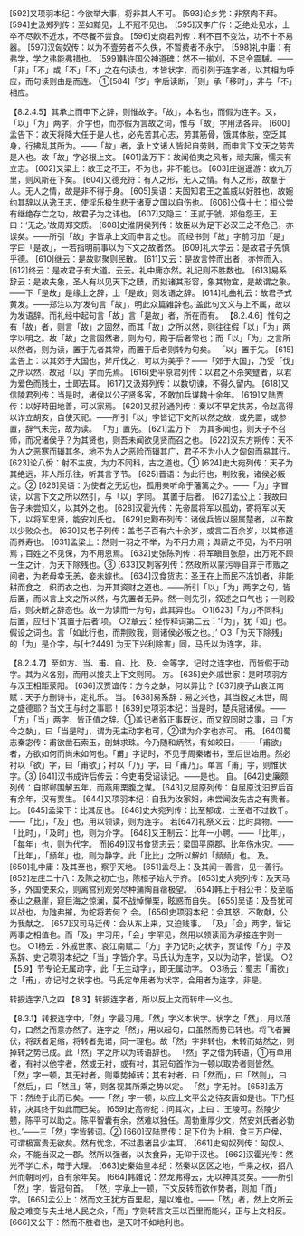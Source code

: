 <!-- { "loadSidebar": true } -->
[592]又项羽本纪：今欲举大事，将非其人不可。
[593]论乡党：非祭肉不拜。
[594]史汲郑列传：至如黯见，上不冠不见也。
[595]汉李广传：乏绝处见水，士卒不尽飮不近水，不尽餐不尝食。
[596]史商君列传：利不百不变法，功不十不易器。
[597]汉匈奴传：以为不壹劳者不久佚，不暂费者不永宁。
[598]礼中庸：有弗学，学之弗能弗措也。
[599]韩许国公神道碑：然不一揃刈，不足令震駴。——「非」「不」或「不」「不」之在句读也，本皆状字，而引列于连字者，以其相为呼应，而句读则由是而连。
①[584]「岁」字后读断，「则」承「移时」，非与「不」相应。

【8.2.4.5】其承上而申下之辞，则惟故字。「故」，本名也，而假为连字。又，「以」「为」两字，介字也，而亦假为言故之词，惟与「故」字用法各异。
[600]孟告下：故天将降大任于是人也，必先苦其心志，劳其筋骨，饿其体肤，空乏其身，行拂乱其所为。——「故」者，承上文诸人皆起自劳贱，而申言下文天之劳苦是人也。故「故」字必根上文。
[601]孟万下：故闻伯夷之风者，顽夫廉，懦夫有立志。
[602]又梁上：故王之不王，不为也，非不能也。
[603]庄逍遥游：故九万里，则风斯在下矣。
[604]又德充符：有人之形，无人之情。有人之形，故羣于人。无人之情，故是非不得于身。
[605]吴语：夫固知君王之盖威以好胜也，故婉约其辞以从逸王志，使淫乐极生悲于诸夏之国以自伤也。
[606]公僖十七：桓公尝有继绝存亡之功，故君子为之讳也。
[607]又隐三：王贰于虢，郑伯怨王，王曰：‘无之。’故周郑交质。
[608]史淮阴侯列传：故臣以为足下必汉王之不危己，亦误矣。——所引「故」字皆承上文而申言之也。
而经书则「故」字前习加「是」字曰「是故」，一若指明前事以为下文之故者然。
[609]礼大学云：是故君子先慎乎德。
[610]继云：是故财聚则民散。
[611]又云：是故言悖而出者，亦悖而入。
[612]终云：是故君子有大道。云云。礼中庸亦然。礼记则不胜数也。
[613]易系辞云：是故夫象，圣人有以见天下之赜，而拟诸其形容，象其物宜，是故谓之象。——下「是故」是缘上之辞，上「是故」则发语之辞。
[614]礼曲礼云：故君子式黄发。——郑注以为‘发句言「故」，明此众篇雑辞也。’盖此句文义与上不属，故以为发语辞。而礼经中起句言「故」言「是故」者，所在而有。
【8.2.4.6】惟句之有「故」者，则言「故」之固然，而其「故」之所以然，则往往假「以」「为」两字以明之。故「故」之言固然者，则为句，殿于后者常也；而「以」「为」之言所以然者，则为读，置于先者其常，而置于后者则转为句矣。
「以」置于先。
[615]孟告上：以其郊于大国也，斧斤伐之，可以为美乎？——「郊于大国」，乃受「伐」之所以然，故冠「以」字而先焉。
[616]史平原君列传：以君之不杀笑躄者，以君为爱色而贱士，士即去耳。
[617]又汲郑列传：以数切谏，不得久留内。
[618]又信陵君列传：当是时，诸侯以公子贤多客，不敢加兵谋魏十余年。
[619]又陆贾传：以好畤田地善，可以家焉。
[620]又叔孙通列传：秦以不早定扶苏，令赵高得以诈立胡亥，自使灭祀。——所引「以」字皆记下文所以然之故，或先置，或参置，辞气未完，故为读。
「为」置先。
[621]孟万下：为其多闻也，则天子不召师，而况诸侯乎？为其贤也，则吾未闻欲见贤而召之也。
[622]汉东方朔传：天不为人之恶寒而辍其冬，地不为人之恶险而辍其广，君子不为小人之匈匈而易其行。
[623]论八佾：射不主皮，为力不同科，古之道也。①
[624]史大宛列传：天子为其绝远，非人所乐往，听其言予节。
[625]晋语：为此行也，荆败我，诸侯必叛之。②
[626]吴语：为使者之无远也，孤用亲听命于藩篱之外。——「为」字冒读，以言下文之所以然引，与「以」字同。
其置于后者。
[627]孟公上：我故曰告子未尝知义，以其外之也。
[628]汉霍光传：先帝属将军以孤幼，寄将军以天下，以将军忠贤，能安刘氏也。
[629]史黥布列传：诸侯兵皆以服属楚者，以布数以少败众也。
[630]又老子列传：盖老子百有六十余岁，或言二百余岁，以其修道而养寿也。
[631]孟梁上：然则一羽之不举，为不用力焉；舆薪之不见，为不用明焉；百姓之不见保，为不用恩焉。
[632]史张陈列传：将军瞋目张胆，出万死不顾一生之计，为天下除残也。③
[633]又刺客列传：然政所以蒙污辱自弃于市贩之间者，为老母幸无恙，妾未嫁也。
[634]汉食货志：圣王在上而民不冻饥者，非能耕而食之，织而衣之也，为开其资财之道也。——所引「以」「为」两字之句，皆后置，而以言上文之所以然，与先置者无异。然一则先引，叙述之口气也；一则殿后，则决断之辞态也。故一为读而一为句，此其异也。
○1[623]「为力不同科」后置，应归下‘其置于后者’项。
○2章云：经传释词第二云：‘「为」，犹「如」也。假设之词也。言「如此行也，而荆败我，则诸侯必叛之也。」’
○3「为天下除残」的「为」是介字，与[七?449] 为天下兴利除害」同，马氏以为连字，非。

【8.2.4.7】至如方、当、甫、自、比、及、会等字，记时之连字也，而皆假于动字。其为义各别，而用以接夫上下文则同。
方。
[635]史外戚世家：是时项羽方与汉王相距荥阳。
[636]汉贾谊传：方今之埶，何以异比？
[637]庾子山哀江南赋：天子方删诗书，定礼乐。
当。
[638]易系辞：易之兴也，其当殷之末世，周之盛德耶？当文王与纣之事耶！
[639]史项羽本纪：当是时，楚兵冠诸侯。——「方」「当」两字，皆正值之辞。①盖记者叙正事既讫，而又叙同时之事，曰「方今之埶」，曰「当是时」，谓为无主动字也可，②谓为介字也亦可。
甫。
[640]蜀志秦宓传：甫欲凿石索玉，剖蚌求珠。今乃随和炳然，有如皎日。——「甫欲」者，方欲如何而尚未如何也。「甫」字记时，不见于周秦诸书，至后世始用。然必衬以「欲」字，曰「甫欲」；衬以「乃」字，曰「甫乃」。单言「甫」字，则惟状字。③
[641]汉书成许后传云：今吏甫受诏读记。——是也。
自。
[642]史廉颇列传：自邯郸围解五年，而燕用栗腹之谋。
[643]又屈原列传：自屈原沈汩罗后百有余年，汉有贾生。
[644]又项羽本纪：自我为汝家妇，未尝闻汝先古之有贵者。
比。
[645]孟梁下：比其反也。
[646]史大宛列传：比至郁成，士至者不过数千。——「比」，「及」也，用以领读，则为连字。
若[647]礼祭义云：比时具物。——「比时」，「及时」也，则为介字。
[648]又王制云：比年一小聘。——「比年」，「每年」也，则为代字。
而[649]汉书食货志云：梁国平原郡，比年伤水灾。——「比年」，「频年」也，则为静字。此「比比」之所以解如「频频」也。
及。
[650]礼中庸：及其至也，察乎天地。
[651]孟尽上：及其闻一善言，见一善行。
[652]左庄二十八：及陈之初亡也，陈桓子始大于齐。
[653]史大宛列传：及天马多，外国使来众，则离宫别观旁尽种蒲陶苜蓿极望。
[654]韩上于相公书：及至临泰山之悬崖，窥巨海之惊澜，莫不战悼惮栗，眩惑而自失。
[655]吴语：及吾犹可以战也，为虺弗摧，为蛇将若何？
会。
[656]史项羽本纪：会其怒，不敢献，公为我献之。
[657]汉司马迁传：会从东上来，又迫贱事。
「及」「会」两字，皆记两事之相值也。而「及」字习用，「会」字罕见，然用以领读而为承接连字则一也。
○1杨云：外戚世家、哀江南赋二「方」字乃记时之状字，贾谊传「方」字及系辞、史记项羽本纪之「当」字皆介字。马氏认为连字，又以为动字，皆误。
○2【5.9】节专论无属动字，此「无主动字」，即无属动字。
○3杨云：蜀志「甫欲」之「甫」，亦记时之状字也。马氏定单用者为状字，合用者为连字，非是。

转捩连字八之四
【8.3】转捩连字者，所以反上文而转申一义也。

【8.3.1】转捩连字中，「然」字最习用。「然」字义本状字。状字之「然」，用以落句，口然之而意亦然了。连字之「然」，用以起句，口虽然而势已转也。将飞者翼伏，将跃者足缩，将转者先诺，同一理也。故「然」字非转也，未转而姑然之，则掉转之势已成。此「然」字之所以为转语辞也。
「然」字之借为转语，①有单用者，有衬以他字者，然或无衬，或有衬，其冠句首作为一顿以取势者则皆然。
「然」字一顿，其无衬者，则乘势掉转；其有衬者，曰「然而」，曰「然则」，曰「然后」，曰「然且」等，则各视其所乘之势以定。
「然」字无衬。
[658]孟万下：然终于此而已矣。——「然」字一顿，以应上文平公之待亥唐如是也。下乃挺转，决其终于如此而已矣。
[659]史高帝纪：问其次，上曰：‘王陵可。然陵少戆，陈平可以助之。陈平智囊有余，然难以独任。周勃重厚少文，然安刘氏者必勃也。’——三「然」字皆转词。②
[660]汉陆贾传：足下位为上相，食三万户侯，可谓极富贵无欲矣。然有忧念，不过患诸吕少主耳。
[661]史匈奴列传：匈奴人众，不能当汉之一郡。然所以强者，以衣食异，无仰于汉也。
[662]汉霍光传：然光不学亡术，暗于大理。
[663]史秦始皇本纪：然秦以区区之地，千乘之权，招八州而朝同列，百有余年矣。
[664]韩雑说：然龙弗得云，无以神其灵矣。——所引「然」字，皆冠句首。
「然」字承上一顿，下文反转而欲作势者，则加「而」字。
[665]孟公上：然而文王犹方百里起，是以难也。——「然」者，然上文所云殷之难变与夫土地人民之众，「而」字则转言文王以百里而能兴，正与上文相反。
[666]又公下：然而不胜者也，是天时不如地利也。

